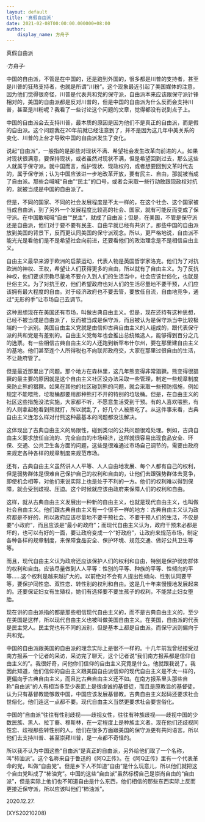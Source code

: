 ```yaml
---
layout: default
title: '真假自由派'
date: 2021-02-08T00:00:00.000000+08:00
author:
    display_name: 方舟子
---
```


真假自由派

·方舟子·

中国的自由派，不管是在中国的，还是跑到外国的，很多都是川普的支持者，甚至是川普的狂热支持者，也就是所谓“川粉”。这个现象最近引起了美国媒体的注意，因为他们觉得很奇怪，川普是代表共和党的保守派，自由派本来应该跟保守派针锋相对的，美国的自由派都是反对川普的，但是中国的自由派为什么反而会支持川普，甚至是川粉呢？我看了一些讨论这个问题的文章，觉得都没有说到点子上。

中国的自由派会去支持川普，最本质的原因是因为他们不是真正的自由派，而是假的自由派。这个问题我在20年前就已经注意到了，并不是因为这几年中美关系的变化、川普的上台才导致中国的自由派发生了变化。

说起“自由派”，一般指的是那些对现状不满、希望社会发生改革向前进的人。如果对现状很满意，要保持现状，或者虽然对现状不满，但是希望回到过去，那么这些人就属于保守派。就中国而言，维护现状、现政权的，或者想要回到文革时代去的，属于保守派；认为中国应该进一步地改革开放，要有民主、自由，那就被当成了自由派。那些会喊喊“自由”“民主”的口号，或者会采取一些行动敢跟现政权对抗的，就被当成是中国的自由派了。

但是，不同的国家、不同的社会发展程度是不太一样的，在这个社会、这个国家被当成自由派，到了另外一个发展程度比较高的社会、国家，就有可能反而变成了保守派。在中国敢喊喊“自由”“民主”，就成了自由派；但是，在美国，不管是保守派还是自由派，他们对于要不要有民主、自由早就已经有共识了。那些中国的自由派放到美国的背景下，反而更认同美国的保守派观念。所以，更严格地说，自由派不能光光是看他们是不是希望社会向前进，还要看他们的政治理念是不是相信自由主义。

自由主义最早来源于欧洲的启蒙运动，代表人物是英国哲学家洛克。他们为了对抗欧洲的神权、王权，希望让人们获得更多的自由，所以就有了自由主义。为了反抗神权，他们要求宗教尽量地不要介入到人们的生活当中，社会应该世俗化，也就是世俗主义。为了对抗王权，他们希望政府也对人们的生活尽量地不要干预，人们应该拥有最大程度的自由。对于经济政府也不要去管，要放任自流，自由地竞争，通过“无形的手”让市场自己去调节。

这种思想现在在美国还有市场，叫做古典自由主义。但是，现在还持有这种思想，已经不被当成是自由派了，反而被当成是保守派，而且被认为是保守派当中比较极端的一个派别。美国自由主义党就是由信仰古典自由主义的人组成的，跟代表保守派的共和党是有差别的。自由主义党每年也会推出总统候选人，能够得到百分之几的选票。有一些相信古典自由主义的人还跑到新罕布什尔州，要在那里建自由主义的基地。他们甚至连个人所得税也不向联邦政府交，大家在那里过很自由的生活，不让政府管了。

但是最近那里出了问题。那个地方在森林里，这几年熊变得非常猖獗。熊变得很猖獗的最主要的原因就是这个自由主义社区没办法采取一些管理，制定一些规章制度来防止熊的猖獗。如果在其他的社区碰到熊的问题，就会采取一些预防措施，例如规定不能喂熊，垃圾桶都要用那种熊打不开的特别的垃圾桶。但是，在自由主义的社区这些措施没法实施，大家都不听，不愿意生活受到干预。有的人喜欢喂熊，有的人则拿起枪看到熊就打，所以就乱了，好几个人被熊吃了。从这件事来看，古典自由主义连怎么样对付熊这种最基本的问题都没法解决。

这体现出了古典自由主义的局限性，碰到类似的公共问题很难处理。例如，古典自由主义要求放任自流的、完全自由的市场经济，这样就很容易出现食品安全、环保、交通、公共卫生各方面的问题，这些是很难通过市场自己调节的，需要由政府来规定各种各样的规章制度来规范市场。

还有，古典自由主义虽然讲人人平等、人人自由地发展、每个人都有自己的权利，但是弱势群体是很难自己保护自己的权利和自由的，让他们去跟强势群体去竞争，即使机会相等，对他们来说实际上也是处于不利的一方。他们的权利难以得到保障，就会受到歧视、压迫。这个时候就应该由政府来保障人们的权利和自由。

这样，就从古典自由主义发展出一种新的自由主义，也就是现代自由主义，也叫做社会自由主义。他们跟古典自由主义有一个很不一样的地方：古典自由主义认为政府都是不好的，所以政府应该尽量地不要干预社会、不要干预人们的生活，不仅是要“小政府”，而且应该是“最小的政府”；而现代自由主义认为，政府干预未必都是坏的，也可以有好的一面，要让政府变成一个“好政府”，让政府来规范市场，制定各种各样的规章制度，来保障食品安全、保护环境、规范交通、做好公共卫生等等。

而且，现代自由主义认为政府还应该保护人们的权利和自由，特别是保护弱势群体的权利和自由。应该尽量做到人人平等：性别的平等、种族的平等、性倾向的平等……这个权利是越来越扩大的。以前绝对不会有人提出性倾向、性别认同要平等，要保护同性恋、双性恋、转性别的权利和自由。这是几十年来慢慢地发展起来的。还要保证妇女有生殖权，她们有选择要不要生孩子的权利，不能禁止妇女堕胎。

现在讲的自由派指的都是那些相信现代自由主义的，而不是古典自由主义的，至少在美国是这样，所以现代自由主义也被叫做美国自由主义。在美国，自由派的代表是民主党人。民主党也有不同的派别，但是基本上都是自由派。而保守派则偏向于共和党。

中国的自由派跟美国的自由派的理念实际上是很不一样的。十几年前我曾经接受过南方报系一个记者的采访，采访完了聊天，这个记者说“我们南方报系都是信仰自由主义的”。我很好奇，问他你们信仰的自由主义究竟是什么。他就跟我说了。我因此知道，他们信仰的自由主义跟美国自由派信仰的现代自由主义是不太一样的，更偏向于古典自由主义，而且比古典自由主义还不如。在南方报系里头那些自称“自由派”的人有相当多至少表面上是很虔诚的基督徒，而且是原教旨的基督徒，认为只有基督教能够救中国，中国应该发展基督教。古典自由主义起码还要求社会世俗化，他们连这一点都不要。现代自由主义当然更要求社会要世俗化。

中国的“自由派”往往有性别歧视——歧视女性，往往有种族歧视——歧视中国的少数民族、黑人、拉丁裔、穆斯林，在一定程度上是种族主义者。现在他们还歧视同性恋、歧视那些转性别的人。他们在很多方面跟美国的保守派更有共同语言。所以他们去支持川普、甚至崇拜川普，是一点都不奇怪的。

所以我不认为中国这些“自由派”是真正的自由派，另外给他们取了一个名称，叫“柿油派”。这个名称来自于鲁迅的《阿Q正传》。在《阿Q正传》里有一个代表革命的党，叫做“自由党”。但是乡下人不知道“自由”是什么玩意儿，所以他们就把这个自由党叫成了“柿油党”。中国的这些“自由派”虽然标榜自己是崇尚自由的“自由派”，但是实际上他们也不知道自由是什么东西，他们相信的那些东西实际上反而更接近保守派，所以应该叫他们“柿油派”。

2020.12.27.

(XYS20210208)

